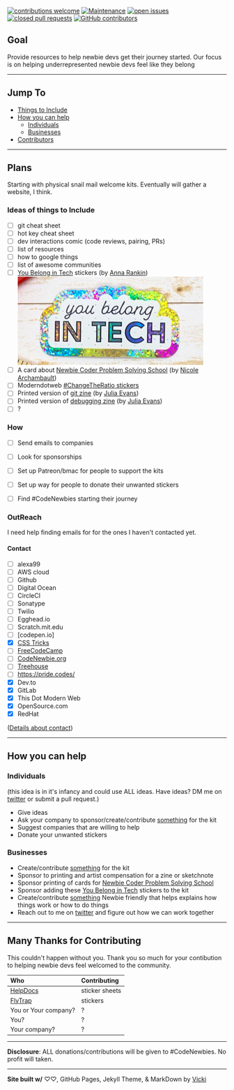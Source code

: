 [![contributions welcome](https://img.shields.io/badge/contributions-welcome-brightgreen.svg)](https://github.com/VickiLanger/CodeNewbie-Kit/fork)
[![Maintenance](https://img.shields.io/badge/Maintained%3F-yes-green.svg)](https://GitHub.com/VickiLanger/CodeNewbie-Kit/graphs/commit-activity)
[![open issues](https://img.shields.io/github/issues/VickiLanger/CodeNewbie-Kit.svg)](https://github.com/VickiLanger/CodeNewbie-Kit/issues?q=is%3Aopen+is%3Aissue)
[![closed pull requests](https://img.shields.io/github/issues-pr-closed/VickiLanger/CodeNewbie-Kit.svg)](https://github.com/VickiLanger/CodeNewbie-Kit/pulls?q=is%3Apr+is%3Aclosed)
[![GitHub contributors](https://img.shields.io/github/contributors/VickiLanger/CodeNewbie-Kit.svg)](https://GitHub.com/VickiLanger/CodeNewbie-Kit/graphs/contributors/)

## Goal
Provide resources to help newbie devs get their journey started. Our focus is on helping underrepresented newbie devs feel like they belong

---

## Jump To
- [Things to Include](#ideas-of-things-to-include)
- [How you can help](#how-you-can-help)
  * [Individuals](#individuals)
  * [Businesses](#businesses)
- [Contributors](#many-thanks-for-contributing)

---
## Plans

Starting with physical snail mail welcome kits. Eventually will gather a website, I think.

### Ideas of things to Include
- [ ] git cheat sheet 
- [ ] hot key cheat sheet
- [ ] dev interactions comic (code reviews, pairing, PRs)
- [ ] list of resources
- [ ] how to google things
- [ ] list of awesome communities
- [ ] [You Belong in Tech](https://www.etsy.com/listing/737865757/you-belong-in-tech-sticker) stickers (by [Anna Rankin](https://twitter.com/anniesqueedle)) ![You Belong In Tech metalic sticker](/images/you-belong-in-tech.png) 
- [ ] A card about [Newbie Coder Problem Solving School](http://lavieencode.net/courses/ncpss/) (by [Nicole Archambault](https://twitter.com/lavie_encode)) 
- [ ] Moderndotweb [#ChangeTheRatio stickers](https://thisdot.squarespace.com/store/changetheratio-sticker-pack-10-stickers)
- [ ] Printed version of [git zine](https://wizardzines.com/zines/oh-shit-git/) (by [Julia Evans](https://twitter.com/b0rk)) 
- [ ] Printed version of [debugging zine](https://wizardzines.com/zines/bugs/) (by [Julia Evans](https://twitter.com/b0rk)) 
- [ ]  ?

### How
- [ ] Send emails to companies
- [ ] Look for sponsorships
- [ ] Set up Patreon/bmac for people to support the kits
- [ ] Set up way for people to donate their unwanted stickers
- [ ] Find #CodeNewbies starting their journey


### OutReach

I need help finding emails for for the ones I haven't contacted yet.

#### Contact

- [ ] alexa99
- [ ] AWS cloud
- [ ] Github
- [ ] Digital Ocean
- [ ] CircleCI
- [ ] Sonatype
- [ ] Twilio
- [ ] Egghead.io
- [ ] Scratch.mit.edu
- [ ] [codepen.io]
- [x] [CSS Tricks](https://css-tricks.com/contact/)
- [ ] [FreeCodeCamp](team@freecodecamp.org)
- [ ] [CodeNewbie.org](saron@codenewbie.org)
- [ ] [Treehouse](help@teamtreehouse.com)
- [ ] https://pride.codes/
- [x] Dev.to
- [x] GitLab
- [x] This Dot Modern Web
- [x] OpenSource.com
- [x] RedHat

([Details about contact](contacted.md))

---
## How you can help

### Individuals
(this idea is in it's infancy and could use ALL ideas. Have ideas? DM me on [twitter](https://twitter.com/vicki_langer) or submit a pull request.)

 - Give ideas
 - Ask your company to sponsor/create/contribute [something](#ideas-of-things-to-include) for the kit
 - Suggest companies that are willing to help
 - Donate your unwanted stickers


### Businesses

 - Create/contribute [something](#ideas-of-things-to-include) for the kit
 - Sponsor to printing and artist compensation for a zine or sketchnote
 - Sponsor printing of cards for [Newbie Coder Problem Solving School](http://lavieencode.net/courses/ncpss/)
 - Sponsor adding these [You Belong in Tech](https://www.etsy.com/listing/737865757/you-belong-in-tech-sticker) stickers to the kit
 - Create/contribute [something](#ideas-of-things-to-include) Newbie friendly that helps explains how things work or how to do things
 - Reach out to me on [twitter](https://twitter.com/vicki_langer) and figure out how we can work together


---
## Many Thanks for Contributing

This couldn't happen without you. Thank you so much for your contibution to helping newbie devs feel welcomed to the community.

| Who        | Contributing |
|:-----------|:-------------|
| [HelpDocs](https://www.helpdocs.io)  | sticker sheets |
| [FlyTrap](https://www.getflytrap.com) | stickers |
| You or Your company? | ? |
| You? | ? |
| Your company? | ? |

---
**Disclosure**: ALL donations/contributions will be given to #CodeNewbies. No profit will taken.

---
**Site built w/**  ♡♡, GitHub Pages, Jekyll Theme, & MarkDown by [Vicki](https://twitter.com/vicki_langer)
